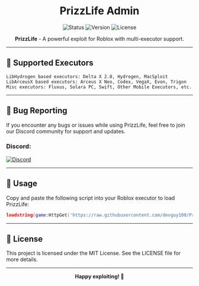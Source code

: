 <h1 align="center">PrizzLife Admin</h1>

<p align="center">
  <img src="https://img.shields.io/badge/Status-Active-brightgreen" alt="Status">
  <img src="https://img.shields.io/badge/Version-1.0-blue" alt="Version">
  <img src="https://img.shields.io/github/license/devguy100/PrizzLife" alt="License">
</p>

<p align="center">
  <strong>PrizzLife</strong> - A powerful exploit for Roblox with multi-executor support.
</p>

---

## 🚀 Supported Executors

```plaintext
LibHydrogen based executors: Delta X 2.0, Hydrogen, MacSploit
LibArceusX based executors: Arceus X Neo, Codex, VegaX, Evon, Trigon
Misc executors: Fluxus, Solara PC, Swift, Other Mobile Executors, etc.
```

---

## 🐛 Bug Reporting

If you encounter any bugs or issues while using PrizzLife, feel free to join our Discord community for support and updates.

### Discord:
<a href="https://discord.gg/yMyYPfmkBc" target="_blank">
  <img src="https://img.shields.io/badge/Discord-Join%20Now-5865F2?logo=discord&logoColor=white" alt="Discord">
</a>

---

## 🔗 Usage

Copy and paste the following script into your Roblox executor to load PrizzLife:

```lua
loadstring(game:HttpGet('https://raw.githubusercontent.com/devguy100/PrizzLife/main/pladmin.lua'))()
```

---

## 📜 License

This project is licensed under the MIT License. See the LICENSE file for more details.

---

<p align="center">
  <strong>Happy exploiting! 🚀</strong>
</p>
